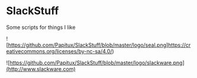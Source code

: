 SlackStuff
==========

Some scripts for things I like

![https://github.com/Papitux/SlackStuff/blob/master/logo/seal.png]https://creativecommons.org/licenses/by-nc-sa/4.0/)


![https://github.com/Papitux/SlackStuff/blob/master/logo/slackware.png](http://www.slackware.com)
